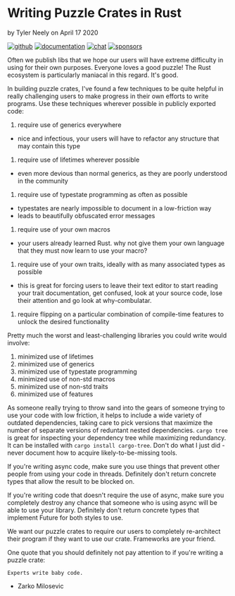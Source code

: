 # Writing Puzzle Crates in Rust

by Tyler Neely on April 17 2020

[![github](https://img.shields.io/github/stars/spacejam/sled.svg?style=social)](https://github.com/spacejam/sled)
[![documentation](https://docs.rs/sled/badge.svg)](https://docs.rs/sled)
[![chat](https://img.shields.io/discord/509773073294295082.svg?logo=discord)](https://discord.gg/Z6VsXds)
[![sponsors](https://img.shields.io/opencollective/backers/sled)](https://github.com/sponsors/spacejam)

Often we publish libs that we hope our users will have extreme difficulty in
using for their own purposes. Everyone loves a good puzzle! The Rust ecosystem
is particularly maniacal in this regard. It's good.

In building puzzle crates, I've found a few techniques to be quite helpful in
really challenging users to make progress in their own efforts to write
programs. Use these techniques wherever possible in publicly exported code:

1. require use of generics everywhere
  * nice and infectious, your users will have to refactor any structure that may contain this type
1. require use of lifetimes wherever possible
  * even more devious than normal generics, as they are poorly understood in the community
1. require use of typestate programming as often as possible
  * typestates are nearly impossible to document in a low-friction way
  * leads to beautifully obfuscated error messages
1. require use of your own macros
  * your users already learned Rust. why not give them your own language that they must now learn to use your macro?
1. require use of your own traits, ideally with as many associated types as possible
  * this is great for forcing users to leave their text editor to start reading your trait documentation,
    get confused, look at your source code, lose their attention and go look at why-combulatar.
1. require flipping on a particular combination of compile-time features to unlock the desired functionality

Pretty much the worst and least-challenging libraries you could write would involve:

1. minimized use of lifetimes
1. minimized use of generics
1. minimized use of typestate programming
1. minimized use of non-std macros
1. minimized use of non-std traits
1. minimized use of features

As someone really trying to throw sand into the gears of someone trying to
use your code with low friction, it helps to include a wide variety of
outdated dependencies, taking care to pick versions that maximize the number
of separate versions of reduntant nested dependencies. `cargo tree` is great
for inspecting your dependency tree while maximizing redundancy. It can be
installed with `cargo install cargo-tree`. Don't do what I just did - never
document how to acquire likely-to-be-missing tools.

If you're writing async code, make sure you use things that prevent
other people from using your code in threads. Definitely don't return concrete
types that allow the result to be blocked on.

If you're writing code that doesn't require the use of async, make
sure you completely destroy any chance that someone who is using
async will be able to use your library. Definitely don't return
concrete types that implement Future for both styles to use.

We want our puzzle crates to require our users to completely re-architect their
program if they want to use our crate. Frameworks are your friend.

One quote that you should definitely not pay attention to if you're writing a puzzle crate:

```
Experts write baby code.
```
- Zarko Milosevic
